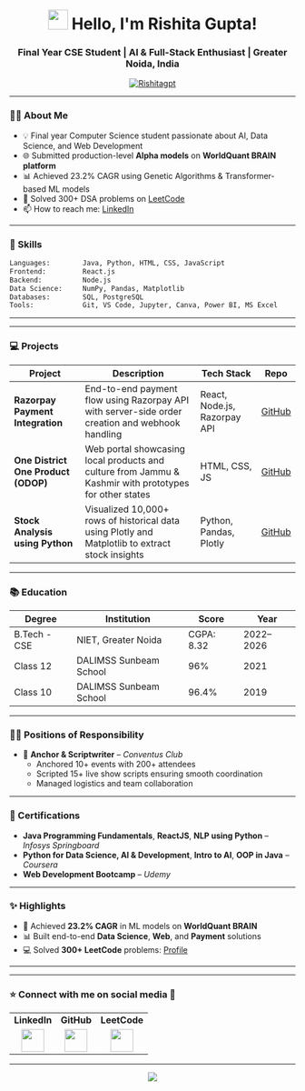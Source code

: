 <h1 align="center">
  <img src="https://emojis.slackmojis.com/emojis/images/1588177020/8809/blob-cool.gif" width="35"/> 
  Hello, I'm Rishita Gupta!
</h1>

<h3 align="center">Final Year CSE Student | AI & Full-Stack Enthusiast | Greater Noida, India</h3>

<p align="center">
  <a href="https://github.com/Rishitagpt">
    <img src="https://komarev.com/ghpvc/?username=Rishitagpt&label=Profile%20Views&color=0e75b6&style=flat" alt="Rishitagpt" />
  </a>
</p>

---

### 👩‍💻 About Me

- 💡 Final year Computer Science student passionate about AI, Data Science, and Web Development
- 🌐 Submitted production-level **Alpha models** on **WorldQuant BRAIN platform**
- 📊 Achieved 23.2% CAGR using Genetic Algorithms & Transformer-based ML models
- 🧠 Solved 300+ DSA problems on [LeetCode](https://leetcode.com/u/Rishitagpt01/)
- 📫 How to reach me: [LinkedIn](https://www.linkedin.com/in/rishita-gupta-217642279/)

---

### 🧠 Skills

```bash
Languages:        Java, Python, HTML, CSS, JavaScript
Frontend:         React.js
Backend:          Node.js
Data Science:     NumPy, Pandas, Matplotlib
Databases:        SQL, PostgreSQL
Tools:            Git, VS Code, Jupyter, Canva, Power BI, MS Excel
```

---

---

### 💻 Projects

| Project | Description | Tech Stack | Repo |
|--------|-------------|------------|------|
| **Razorpay Payment Integration** | End-to-end payment flow using Razorpay API with server-side order creation and webhook handling | React, Node.js, Razorpay API | [GitHub](https://github.com/Rishitagpt/Razorpay-Payment-Integration) |
| **One District One Product (ODOP)** | Web portal showcasing local products and culture from Jammu & Kashmir with prototypes for other states | HTML, CSS, JS | [GitHub](https://github.com/Rishitagpt/One-District-One-Product-J-K-) |
| **Stock Analysis using Python** | Visualized 10,000+ rows of historical data using Plotly and Matplotlib to extract stock insights | Python, Pandas, Plotly | [GitHub](https://github.com/Rishitagpt/Stock-Analysis) |

---

### 📚 Education

| Degree | Institution | Score | Year |
|--------|-------------|-------|------|
| B.Tech - CSE | NIET, Greater Noida | CGPA: 8.32 | 2022–2026 |
| Class 12 | DALIMSS Sunbeam School | 96% | 2021 |
| Class 10 | DALIMSS Sunbeam School | 96.4% | 2019 |

---

### 🧑‍🏫 Positions of Responsibility

- 🎤 **Anchor & Scriptwriter** – *Conventus Club*
  - Anchored 10+ events with 200+ attendees
  - Scripted 15+ live show scripts ensuring smooth coordination
  - Managed logistics and team collaboration

---

### 📄 Certifications

- **Java Programming Fundamentals**, **ReactJS**, **NLP using Python** – *Infosys Springboard*
- **Python for Data Science, AI & Development**, **Intro to AI**, **OOP in Java** – *Coursera*
- **Web Development Bootcamp** – *Udemy*

---

### ✨ Highlights

- 🔬 Achieved **23.2% CAGR** in ML models on **WorldQuant BRAIN**
- 📊 Built end-to-end **Data Science**, **Web**, and **Payment** solutions
- 💻 Solved **300+ LeetCode** problems: [Profile](https://leetcode.com/u/Rishitagpt01/)

---

---

### ⭐ Connect with me on social media 📲

<table>
  <tr>
    <td><b>LinkedIn</b></td>
    <td><b>GitHub</b></td>
    <td><b>LeetCode</b></td>
  </tr>
  <tr>
    <td align="center">
      <a href="https://www.linkedin.com/in/rishita-gupta-217642279/" target="_blank">
        <img src="https://raw.githubusercontent.com/rahuldkjain/github-profile-readme-generator/master/src/images/icons/Social/linked-in-alt.svg" width="40" height="40" />
      </a>
    </td>
    <td align="center">
      <a href="https://github.com/Rishitagpt" target="_blank">
        <img src="https://raw.githubusercontent.com/rahuldkjain/github-profile-readme-generator/master/src/images/icons/Social/github.svg" width="40" height="40" />
      </a>
    </td>
    <td align="center">
      <a href="https://leetcode.com/u/Rishitagpt01/" target="_blank">
        <img src="https://upload.wikimedia.org/wikipedia/commons/1/19/LeetCode_logo_black.png" width="40" height="40" />
      </a>
    </td>
  </tr>
</table>

---

<p align="center">
  <img src="https://readme-typing-svg.herokuapp.com?font=Fira+Code&weight=600&pause=1000&color=00FF00&center=true&vCenter=true&width=450&lines=Thanks+for+visiting+my+profile%2C+see+you+next+time!"/>
</p>

